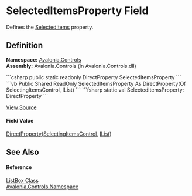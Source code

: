 # SelectedItemsProperty Field


Defines the <a href="P_Avalonia_Controls_ListBox_SelectedItems">SelectedItems</a> property.



## Definition
**Namespace:** <a href="N_Avalonia_Controls">Avalonia.Controls</a>  
**Assembly:** Avalonia.Controls (in Avalonia.Controls.dll)

<Tabs groupId="api-code-preview">
<TabItem value="csharp" label="C#">
```csharp
public static readonly DirectProperty<SelectingItemsControl, IList?> SelectedItemsProperty
```
</TabItem>
<TabItem value="vb" label="VB">
```vb
Public Shared ReadOnly SelectedItemsProperty As DirectProperty(Of SelectingItemsControl, IList)
```
</TabItem>
<TabItem value="fsharp" label="F#">
```fsharp
static val SelectedItemsProperty: DirectProperty<SelectingItemsControl, IList>
```
</TabItem>
</Tabs>



<a href="https://github.com/AvaloniaUI/Avalonia/tree/master/src/Avalonia.Controls/ListBox.cs" title="View the source code">View Source</a>



#### Field Value
<a href="T_Avalonia_DirectProperty_2">DirectProperty</a>(<a href="T_Avalonia_Controls_Primitives_SelectingItemsControl">SelectingItemsControl</a>, <a href="https://learn.microsoft.com/dotnet/api/system.collections.ilist" target="_blank" rel="noopener noreferrer">IList</a>)

## See Also


#### Reference
<a href="T_Avalonia_Controls_ListBox">ListBox Class</a>  
<a href="N_Avalonia_Controls">Avalonia.Controls Namespace</a>  

